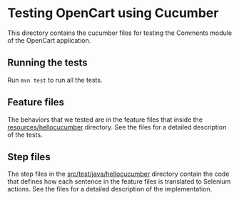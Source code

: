 # Testing OpenCart using Cucumber
This directory contains the cucumber files for testing the Comments module of the OpenCart application.

## Running the tests
Run ```mvn test``` to run all the tests.

## Feature files
The behaviors that we tested are in the feature files that inside the [resources/hellocucumber](resources/hellocucumber) directory. See the files for a detailed description of the tests.

## Step files
The step files in the [src/test/java/hellocucumber](src/test/java/hellocucumber) directory contain the code that defines how each sentence in the feature files is translated to Selenium actions. See the files for a detailed description of the implementation.


